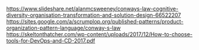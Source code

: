 https://www.slideshare.net/alanmcsweeney/conways-law-cognitive-diversity-organisation-transformation-and-solution-design-66522207
https://sites.google.com/a/scrumplop.org/published-patterns/product-organization-pattern-language/conway-s-law
https://skeltonthatcher.com/wp-content/uploads/2017/12/How-to-choose-tools-for-DevOps-and-CD-2017.pdf